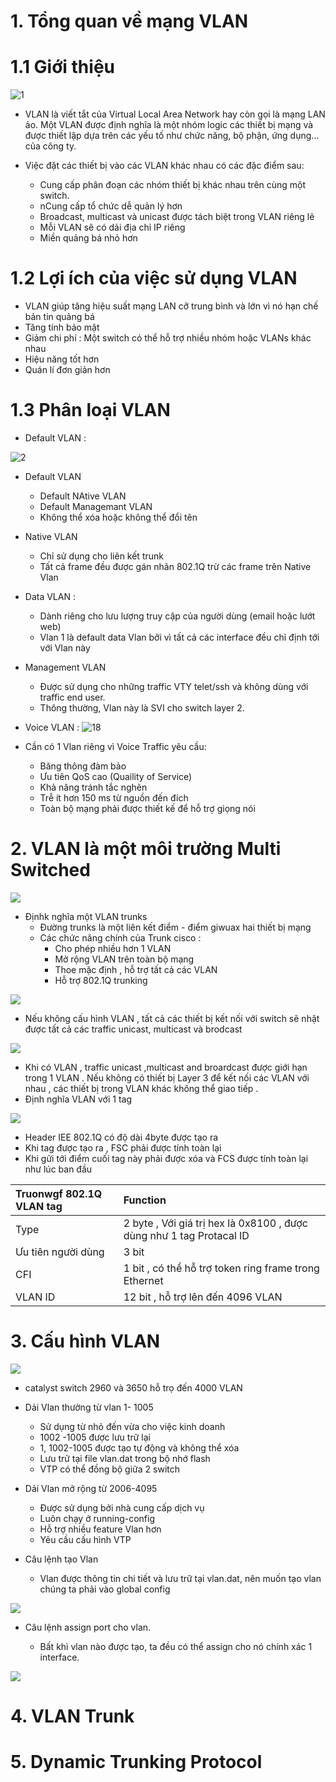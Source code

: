 # 1. Tổng quan về mạng VLAN
# 1.1 Giới thiệu 

![1](https://user-images.githubusercontent.com/87790053/159643559-3f8cacfa-44b5-47bc-9881-f0dec24ba322.png)

 - VLAN là viết tắt của Virtual Local Area Network hay còn gọi là mạng LAN ảo. Một VLAN được định nghĩa là một nhóm logic các thiết bị mạng và được thiết lập dựa trên các yếu tố như chức năng, bộ phận, ứng dụng… của công ty.
 - Việc đặt các thiết bị vào các VLAN khác nhau có các đặc điểm sau:

   + Cung cấp phân đoạn các nhóm thiết bị khác nhau trên cùng một switch.
   + nCung cấp tổ chức dễ quản lý hơn
   + Broadcast, multicast và unicast được tách biệt trong VLAN riêng lẻ
   + Mỗi VLAN sẽ có dải địa chỉ IP riêng
   + Miền quảng bá nhỏ hơn

# 1.2 Lợi ích của việc sử dụng VLAN
+ VLAN giúp tăng hiệu suất mạng LAN cỡ trung bình và lớn vì nó hạn chế bản tin quảng bá 
+ Tăng tính bảo mật 
+ Giảm chi phí : Một switch  có thể hỗ trợ nhiều nhóm hoặc VLANs khác nhau 
+ Hiệu năng tốt hơn 
+ Quán lí đơn giản hơn 

# 1.3 Phân loại VLAN

- Default VLAN : 

![2](https://user-images.githubusercontent.com/87790053/159647810-4bbab836-98fb-4deb-94fe-987166ca7b08.png)
- Default VLAN 
  - Default NAtive VLAN 
  - Default  Managemant VLAN 
  - Không thể xóa hoặc không thể đổi tên 

- Native VLAN 
  - Chỉ sử dụng cho liên kết trunk
  - Tất cả frame đều được gán nhãn 802.1Q trừ các frame trên Native Vlan
- Data VLAN :
  - Dành riêng cho lưu lượng truy cập của người dùng (email hoặc lướt web)
  - Vlan 1 là default data Vlan bởi vì tất cả các interface đều chỉ định tới với Vlan này
- Management VLAN
  - Được sử dụng cho những traffic VTY telet/ssh và không dùng với traffic end user.
  - Thông thường, Vlan này là SVI cho switch layer 2.

- Voice VLAN : 
![18](https://user-images.githubusercontent.com/87790053/159649891-2f4ed910-64e7-4566-9880-6bb538e0e694.png)

- Cần có 1 Vlan riêng vì Voice Traffic yêu cầu:
  - Băng thông đàm bảo
  - Ưu tiên QoS cao (Quaility of Service)
  - Khả năng tránh tắc nghẽn
  - Trễ ít hơn 150 ms từ nguồn đến đích
  - Toàn bộ mạng phải được thiết kế để hỗ trợ giọng nói

# 2. VLAN là một môi trường Multi Switched 

<img src="/VLAN/image_vlan/4.png">

- Địnhk nghĩa một VLAN trunks
  - Đường trunks là một liên kết  điểm - điểm giwuax hai thiết bị  mạng 
  - Các chức năng chính của Trunk cisco :
    - Cho phép nhiều hơn 1 VLAN 
    - Mở rộng VLAN trên toàn bộ mạng 
    - Thoe mặc định , hỗ trợ tất cả các VLAN 
    - Hỗ trợ 802.1Q trunking 

<img src="/VLAN/image_vlan/5.png">

  - Nếu không cấu hình VLAN , tất cả các thiết bị kết nối với switch sẽ nhật được tất cả các traffic unicast, multicast và brodcast

<img src="/VLAN/image_vlan/6.png">

  - Khi có VLAN , traffic unicast ,multicast and broardcast được giới hạn trong 1 VLAN . Nếu không có thiết bị Layer 3 để kết nối các VLAN với nhau , các thiết bị trong VLAN khác không thể giao tiếp .
- Định nghĩa VLAN với 1 tag 

<img src="/VLAN/image_vlan/7.png">

  - Header IEE 802.1Q có độ dài 4byte được tạo ra  
  - Khi tag được tạo ra , FSC phải được tính toàn lại 
  - Khi gửi tới điểm cuối tag này phải được xóa và FCS được tính toàn lại như lúc ban đầu 

| Truonwgf 802.1Q VLAN tag  | Function |
|:---- |:---|
|Type |2 byte , Với giá trị hex là 0x8100 , được dùng như 1 tag  Protacal ID|
| Ưu tiên người dùng  |3 bit|
| CFI |1 bit , có thể hỗ trợ token ring frame trong Ethernet |
| VLAN ID | 12 bit , hỗ trợ lên đến 4096 VLAN |



# 3. Cấu hình VLAN

<img src="/VLAN/image_vlan/9.png">

- catalyst switch 2960 và 3650  hỗ trọ đến 4000 VLAN 
- Dải Vlan thường từ vlan 1- 1005

  - Sử dụng từ nhỏ đến vừa cho việc kinh doanh
  - 1002 -1005 được lưu trữ lại
  - 1, 1002-1005 được tạo tự động và không thể xóa
  - Lưu trữ tại file vlan.dat trong bộ nhớ flash
  - VTP có thể đồng bộ giữa 2 switch
- Dải Vlan mở rộng từ 2006-4095

  - Được sử dụng bởi nhà cung cấp dịch vụ
  - Luôn chạy ở running-config
  - Hỗ trợ nhiều feature Vlan hơn
  - Yêu cầu cấu hình VTP
- Câu lệnh tạo Vlan

  - Vlan được thông tin chi tiết và lưu trữ tại vlan.dat, nên muốn tạo vlan chúng ta phải vào global config

<img src="/VLAN/image_vlan/10.png">

- Câu lệnh assign port cho vlan.

  - Bất khì vlan nào được tạo, ta đều có thể assign cho nó chính xác 1 interface.

<img src="/VLAN/image_vlan/11.png">

# 4. VLAN Trunk
# 5. Dynamic Trunking Protocol